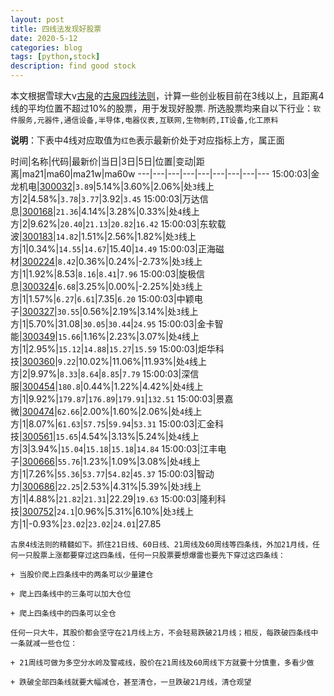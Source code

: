 ```yaml
---
layout: post
title: 四线法发现好股票
date: 2020-5-12
categories: blog
tags: [python,stock]
description: find good stock
---
```



本文根据雪球大v[古泉](https://xueqiu.com/u/7148646888)的[古泉四线法则](https://xueqiu.com/7148646888/130498192)，计算一些创业板目前在3线以上，且距离4线的平均位置不超过10%的股票，用于发现好股票.
所选股票均来自以下行业：`软件服务,元器件,通信设备,半导体,电器仪表,互联网,生物制药,IT设备,化工原料`

**说明**：下表中4线对应取值为`红色`表示最新价处于对应指标上方，属正面


时间|名称|代码|最新价|当日|3日|5日|位置|变动|距离|ma21|ma60|ma21w|ma60w
---|---|---|---|---|---|---|---|---
15:00:03|金龙机电|[300032](https://xueqiu.com/S/SZ300032)|`3.89`|5.14%|3.60%|2.06%|处`3`线上方|2|4.58%|`3.78`|`3.77`|3.92|`3.45`
15:00:03|万达信息|[300168](https://xueqiu.com/S/SZ300168)|`21.36`|4.14%|3.28%|0.33%|处`4`线上方|2|9.62%|`20.40`|`21.13`|`20.82`|`16.42`
15:00:03|东软载波|[300183](https://xueqiu.com/S/SZ300183)|`14.82`|1.51%|2.56%|1.82%|处`3`线上方|1|0.34%|`14.55`|`14.67`|15.40|`14.49`
15:00:03|正海磁材|[300224](https://xueqiu.com/S/SZ300224)|`8.42`|0.36%|0.24%|-2.73%|处`3`线上方|1|1.92%|8.53|`8.16`|`8.41`|`7.96`
15:00:03|旋极信息|[300324](https://xueqiu.com/S/SZ300324)|`6.68`|3.25%|0.00%|-2.25%|处`3`线上方|1|1.57%|`6.27`|`6.61`|7.35|`6.20`
15:00:03|中颖电子|[300327](https://xueqiu.com/S/SZ300327)|`30.55`|0.56%|2.19%|3.14%|处`3`线上方|1|5.70%|31.08|`30.05`|`30.44`|`24.95`
15:00:03|金卡智能|[300349](https://xueqiu.com/S/SZ300349)|`15.66`|1.16%|2.23%|3.07%|处`4`线上方|1|2.95%|`15.12`|`14.88`|`15.27`|`15.59`
15:00:03|炬华科技|[300360](https://xueqiu.com/S/SZ300360)|`9.22`|10.02%|11.06%|11.93%|处`4`线上方|2|9.97%|`8.33`|`8.64`|`8.85`|`7.79`
15:00:03|深信服|[300454](https://xueqiu.com/S/SZ300454)|`180.8`|0.44%|1.22%|4.42%|处`4`线上方|1|9.92%|`179.87`|`176.89`|`179.91`|`132.51`
15:00:03|景嘉微|[300474](https://xueqiu.com/S/SZ300474)|`62.66`|2.00%|1.60%|2.06%|处`4`线上方|1|8.07%|`61.63`|`57.75`|`59.94`|`53.31`
15:00:03|汇金科技|[300561](https://xueqiu.com/S/SZ300561)|`15.65`|4.54%|3.13%|5.24%|处`4`线上方|3|3.94%|`15.04`|`15.18`|`15.18`|`14.84`
15:00:03|江丰电子|[300666](https://xueqiu.com/S/SZ300666)|`55.76`|1.23%|1.09%|3.08%|处`4`线上方|1|7.26%|`55.36`|`53.77`|`54.82`|`45.37`
15:00:03|智动力|[300686](https://xueqiu.com/S/SZ300686)|`22.25`|2.53%|4.31%|5.39%|处`3`线上方|1|4.88%|`21.82`|`21.31`|22.29|`19.63`
15:00:03|隆利科技|[300752](https://xueqiu.com/S/SZ300752)|`24.1`|0.96%|5.31%|6.10%|处`3`线上方|1|-0.93%|`23.02`|`23.02`|`24.01`|27.85

```
古泉4线法则的精髓如下。抓住21日线、60日线、21周线及60周线等四条线，外加21月线，任何一只股票上涨都要穿过这四条线，任何一只股票要想爆雷也要先下穿过这四条线：

+ 当股价爬上四条线中的两条可以少量建仓

+ 爬上四条线中的三条可以加大仓位

+ 爬上四条线中的四条可以全仓

任何一只大牛，其股价都会坚守在21月线上方，不会轻易跌破21月线；相反，每跌破四条线中一条就减一些仓位：

+ 21周线可做为多空分水岭及警戒线，股价在21周线及60周线下方就要十分慎重，多看少做

+ 跌破全部四条线就要大幅减仓，甚至清仓，一旦跌破21月线，清仓观望
```